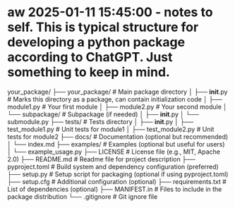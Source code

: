 # aw 2025-01-11 15:45:00 - notes to self. This is typical structure for developing a python package according to ChatGPT. Just something to keep in mind.

your_package/
├── your_package/             # Main package directory
│   ├── __init__.py           # Marks this directory as a package, can contain initialization code
│   ├── module1.py            # Your first module
│   ├── module2.py            # Your second module
│   └── subpackage/           # Subpackage (if needed)
│       ├── __init__.py
│       └── submodule.py
├── tests/                    # Tests directory
│   ├── __init__.py
│   ├── test_module1.py       # Unit tests for module1
│   ├── test_module2.py       # Unit tests for module2
├── docs/                     # Documentation (optional but recommended)
│   └── index.md
├── examples/                 # Examples (optional but useful for users)
│   └── example_usage.py
├── LICENSE                   # License file (e.g., MIT, Apache 2.0)
├── README.md                 # Readme file for project description
├── pyproject.toml            # Build system and dependency configuration (preferred)
├── setup.py                  # Setup script for packaging (optional if using pyproject.toml)
├── setup.cfg                 # Additional configuration (optional)
├── requirements.txt          # List of dependencies (optional)
├── MANIFEST.in               # Files to include in the package distribution
└── .gitignore                # Git ignore file
